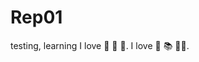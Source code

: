 # Rep01
testing, learning
I love :tea: :rose: :dancer:.
I love :movie_camera: :books: :running_woman:.
